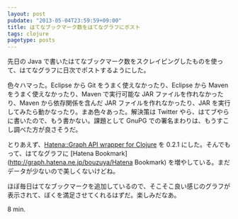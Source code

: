 ```yaml
---
layout: post
pubdate: "2013-05-04T23:59:59+09:00"
title: はてなブックマーク数をはてなグラフにポスト
tags: clojure
pagetype: posts
---
```

先日の Java で書いたはてなブックマーク数をスクレイピングしたものを使って、はてなグラフに日次でポストするようにした。

色々ハマった。Eclipse から Git をうまく使えなかったり、Eclipse から Maven をうまく使えなかったり、Maven で実行可能な JAR ファイルを作れなかったり、Maven から依存関係を含んだ JAR ファイルを作れなかったり、JAR を実行してみたら動かなったり。まあ色々あった。解決策は Twitter やら、はてブやらに書いたので、もう書かない。課題として GnuPG での署名まわりは、もうすこし調べた方が良さそうだ。

とりあえず、[Hatena::Graph API wrapper for Clojure](https://clojars.org/org.clojars.bouzuya/hatena.graph) を 0.2.1 にした。そんでもって、はてなグラフに [Hatena Bookmark](http://graph.hatena.ne.jp/bouzuya/Hatena Bookmark) を増やしている。まだデータが少ないので美しくないけどね。

ほぼ毎日はてなブックマークを追加しているので、そこそこ良い感じのグラフが表示されて、ぼくを満足させてくれるはずだ。楽しみだなあ。

8 min.


